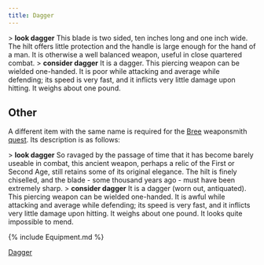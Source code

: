 ```yaml
---
title: Dagger
---
```


\> **look dagger**
This blade is two sided, ten inches long and one inch wide. The hilt
offers
little protection and the handle is large enough for the hand of a man.
It is
otherwise a well balanced weapon, useful in close quartered combat.
\> **consider dagger**
It is a dagger.
This piercing weapon can be wielded one-handed.
It is poor while attacking and average while defending; its speed is
very fast, and it inflicts very little damage upon hitting.
It weighs about one pound.

## Other

A different item with the same name is required for the
[Bree](Bree "wikilink") weaponsmith [quest](quest "wikilink"). Its
description is as follows:

\> **look dagger**
So ravaged by the passage of time that it has become barely useable in
combat,
this ancient weapon, perhaps a relic of the First or Second Age, still
retains
some of its original elegance. The hilt is finely chiselled, and the
blade -
some thousand years ago - must have been extremely sharp.
\> **consider dagger**
It is a dagger (worn out, antiquated).
This piercing weapon can be wielded one-handed.
It is awful while attacking and average while defending; its speed is
very fast, and it inflicts very little damage upon hitting.
It weighs about one pound.
It looks quite impossible to mend.

{% include Equipment.md %}

[Dagger](Category:_Piercing_weapons "wikilink")